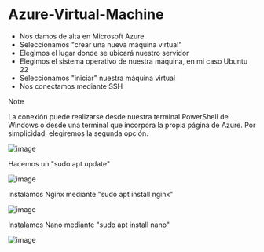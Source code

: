 # Azure-Virtual-Machine
- Nos damos de alta en Microsoft Azure
- Seleccionamos "crear una nueva máquina virtual"
- Elegimos el lugar donde se ubicará nuestro servidor
- Elegimos el sistema operativo de nuestra máquina, en mi caso Ubuntu 22
- Seleccionamos "iniciar" nuestra máquina virtual
- Nos conectamos mediante SSH
>[!NOTE]
>La conexión puede realizarse desde nuestra terminal PowerShell de Windows o desde una terminal que incorpora la propia página de Azure. Por simplicidad, elegiremos la segunda opción.

![image](https://github.com/Alvaro5473/Azure-Virtual-Machine/assets/115600502/39c10e29-7973-4d58-85b7-a2e255ab4715)

Hacemos un "sudo apt update"

![image](https://github.com/Alvaro5473/Azure-Virtual-Machine/assets/115600502/16eab961-4b54-4365-9244-f27e9072fcb2)

Instalamos Nginx mediante "sudo apt install nginx"

![image](https://github.com/Alvaro5473/Azure-Virtual-Machine/assets/115600502/bbdd477a-28fc-42c7-b485-15e4017a1761)

Instalamos Nano mediante "sudo apt install nano"

![image](https://github.com/Alvaro5473/Azure-Virtual-Machine/assets/115600502/4ad7db58-52f0-4868-addf-c5d5e86b1eaf)
